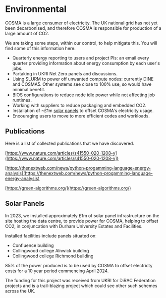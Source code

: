 # Environmental

COSMA is a large consumer of electricity. The UK national grid has not yet been decarbonised, and therefore COSMA is responsible for production of a large amount of CO2.

We are taking some steps, within our control, to help mitigate this. You will find some of this information here.

- Quarterly energy reporting to users and project PIs: an email every quarter providing information about energy consumption by each user's jobs.
- Partaking in UKRI Net Zero panels and discussions.
- Using SLURM to power off unwanted compute nodes: currently DINE and COSMA5. Other systems see close to 100% use, so would have minimal benefit.
- BIOS configurations to reduce node idle power while not affecting job runtimes.
- Working with suppliers to reduce packaging and embedded CO2.
- Installation of ~£1m [solar panels](environmental.md#solar-panels) to offset COSMA's electricity usage.
- Encouraging users to move to more efficient codes and workloads.

## Publications

Here is a list of collected publications that we have discovered.

[https://www.nature.com/articles/s41550-020-1208-y](https://www.nature.com/articles/s41550-020-1208-y])

[https://thenextweb.com/news/python-progamming-language-energy-analysis](https://thenextweb.com/news/python-progamming-language-energy-analysis)

[https://green-algorithms.org/](https://green-algorithms.org/)


## Solar Panels

In 2023, we installed approximately £1m of solar panel infrastructure on the site hosting the data centre, to provide power for COSMA, helping to offset CO2, in conjuncation with Durham University Estates and Facilities.

Installed facilities include panels situated on:

- Confluence building
- Collingwood college Alnwick building
- Collingwood college Richmond building

85% of the power produced is to be used by COSMA to offset electricty costs for a 10 year period commencing April 2024.

The funding for this project was received from UKRI for DiRAC Federation projects and is a trail-blazing project which could see other such schemes across the UK.